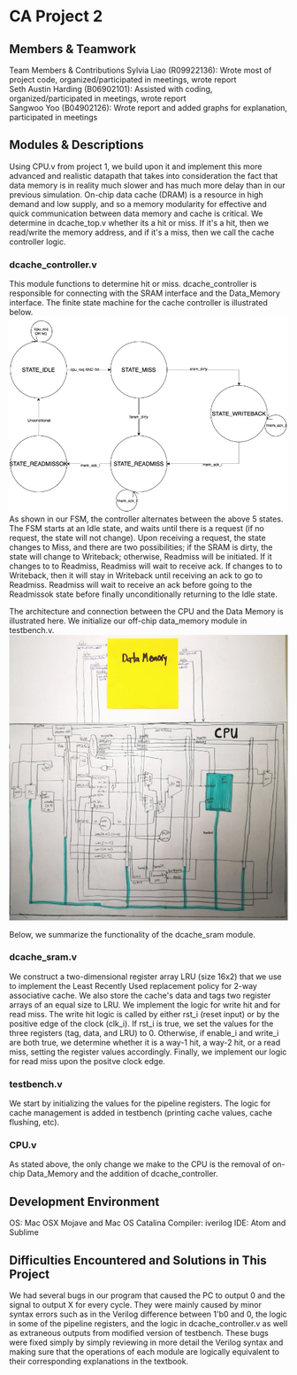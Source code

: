 # CA Project 2

## Members & Teamwork
Team Members & Contributions
Sylvia Liao (R09922136): Wrote most of project code, organized/participated in meetings, wrote report  
Seth Austin Harding (B06902101): Assisted with coding, organized/participated in meetings, wrote report  
Sangwoo Yoo (B04902126): Wrote report and added graphs for explanation, participated in meetings  

## Modules & Descriptions

Using CPU.v from project 1, we build upon it and implement this more advanced and realistic datapath that takes into consideration the fact that data memory is in reality much slower and has much more delay than in our previous simulation. On-chip data cache (DRAM) is a resource in high demand and low supply, and so a memory modularity for effective and quick communication between data memory and cache is critical. We determine in dcache_top.v whether its a hit or miss. If it's a hit, then we read/write the memory address, and if it's a miss, then we call the cache controller logic.

### dcache_controller.v
This module functions to determine hit or miss. dcache_controller is responsible for connecting with the SRAM interface and the Data_Memory interface. The finite state machine for the cache controller is illustrated below.
![FSM](FSM.png)
As shown in our FSM, the controller alternates between the above 5 states. The FSM starts at an Idle state, and waits until there is a request (if no request, the state will not change). Upon receiving a request, the state changes to Miss, and there are two possibilities; if the SRAM is dirty, the state will change to Writeback; otherwise, Readmiss will be initiated. If it changes to to Readmiss, Readmiss will wait to receive ack. If changes to to Writeback, then it will stay in Writeback until receiving an ack to go to Readmiss. Readmiss will wait to receive an ack before going to the Readmissok state before finally unconditionally returning to the Idle state.

The architecture and connection between the CPU and the Data Memory is illustrated here. We initialize our off-chip data_memory module in testbench.v.
![Architecture](architecture.jpg)

Below, we summarize the functionality of the dcache_sram module.

### dcache_sram.v
We construct a two-dimensional register array LRU (size 16x2) that we use to implement the Least Recently Used replacement policy for 2-way associative cache. We also store the cache's data and tags two register arrays of an equal size to LRU. We implement the logic for write hit and for read miss. The write hit logic is called by either rst_i (reset input) or by the positive edge of the clock (clk_i). If rst_i is true, we set the values for the three registers (tag, data, and LRU) to 0. Otherwise, if enable_i and write_i are both true, we determine whether it is a way-1 hit, a way-2 hit, or a read miss, setting the register values accordingly. Finally, we implement our logic for read miss upon the positve clock edge.

### testbench.v
We start by initializing the values for the pipeline registers. The logic for cache management is added in testbench (printing cache values, cache flushing, etc).

### CPU.v
As stated above, the only change we make to the CPU is the removal of on-chip Data_Memory and the addition of dcache_controller.

## Development Environment
OS: Mac OSX Mojave and Mac OS Catalina
Compiler: iverilog
IDE: Atom and Sublime

## Difficulties Encountered and Solutions in This Project
We had several bugs in our program that caused the PC to output 0 and the signal to output X for every cycle. They were mainly caused by minor syntax errors such as in the Verilog difference between 1'b0 and 0, the logic in some of the pipeline registers, and the logic in dcache_controller.v as well as extraneous outputs from modified version of testbench. These bugs were fixed simply by simply reviewing in more detail the Verilog syntax and making sure that the operations of each module are logically equivalent to their corresponding explanations in the textbook.
